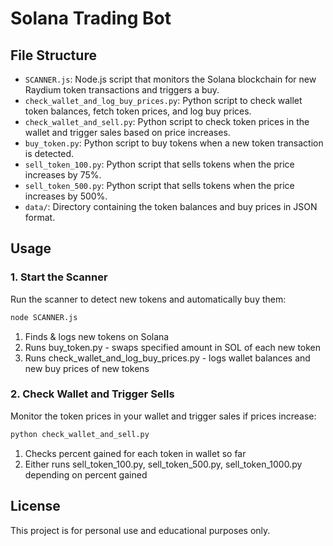 
# Solana Trading Bot

## File Structure

- `SCANNER.js`: Node.js script that monitors the Solana blockchain for new Raydium token transactions and triggers a buy.
- `check_wallet_and_log_buy_prices.py`: Python script to check wallet token balances, fetch token prices, and log buy prices.
- `check_wallet_and_sell.py`: Python script to check token prices in the wallet and trigger sales based on price increases.
- `buy_token.py`: Python script to buy tokens when a new token transaction is detected.
- `sell_token_100.py`: Python script that sells tokens when the price increases by 75%.
- `sell_token_500.py`: Python script that sells tokens when the price increases by 500%.
- `data/`: Directory containing the token balances and buy prices in JSON format.

## Usage

### 1. Start the Scanner
Run the scanner to detect new tokens and automatically buy them:
```bash
node SCANNER.js
```
1. Finds & logs new tokens on Solana
2. Runs buy_token.py - swaps specified amount in SOL of each new token
3. Runs check_wallet_and_log_buy_prices.py - logs wallet balances and new buy prices of new tokens

### 2. Check Wallet and Trigger Sells
Monitor the token prices in your wallet and trigger sales if prices increase:
```bash
python check_wallet_and_sell.py
```
1. Checks percent gained for each token in wallet so far
2. Either runs sell_token_100.py, sell_token_500.py, sell_token_1000.py depending on percent gained

## License

This project is for personal use and educational purposes only.
